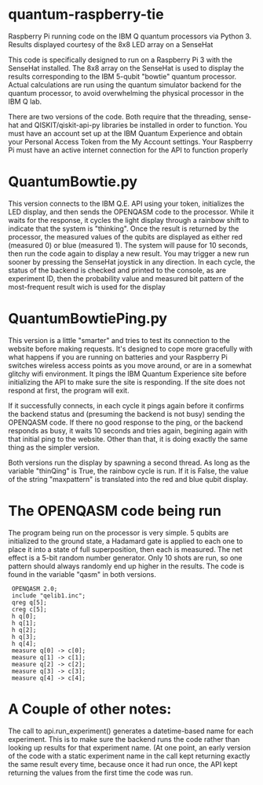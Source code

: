 # quantum-raspberry-tie
Raspberry Pi running code on the IBM Q quantum processors via Python 3. Results displayed courtesy of the 8x8 LED array on a SenseHat

This code is specifically designed to run on a Raspberry Pi 3 with the SenseHat installed. The 8x8 array on the SenseHat is used to display the results corresponding to the IBM 5-qubit "bowtie" quantum processor.
Actual calculations are run using the quantum simulator backend for the quantum processor, to avoid overwhelming the physical processor in the IBM Q lab.

There are two versions of the code. 
Both require that the threading, sense-hat and QISKIT/qiskit-api-py libraries be installed in order to function.
You must have an account set up at the IBM Quantum Experience and obtain your Personal Access Token from the My Account settings.
Your Raspberry Pi must have an active internet connection for the API to function properly

# QuantumBowtie.py 
This version connects to the IBM Q.E. API using your token, initializes the LED display, and then sends the OPENQASM code to the processor. While it waits for the response, it cycles the light display through a rainbow shift to indicate that the system is "thinking". Once the result is returned by the processor, the measured values of the qubits are displayed as either red (measured 0) or blue (measured 1).
The system will pause for 10 seconds, then run the code again to display a new result. You may trigger a new run sooner by pressing the SenseHat joystick in any direction.
In each cycle, the status of the backend is checked and printed to the console, as are experiment ID, then the probability value and measured bit pattern of the most-frequent result wich is used for the display

# QuantumBowtiePing.py
This version is a little "smarter" and tries to test its connection to the website before making requests. It's designed to cope more gracefully with what happens if you are running on batteries and your Raspberry Pi switches wireless access points as you move around, or are in a somewhat glitchy wifi environment.
It pings the IBM Quantum Experience site before initializing the API to make sure the site is responding. If the site does not respond at first, the program will exit.

If it successfully connects, in each cycle it pings again before it confirms the backend status and (presuming the backend is not busy) sending the OPENQASM code. If there no good response to the ping, or the backend responds as busy, it waits 10 seconds and tries again, begining again with that initial ping to the website. Other than that, it is doing exactly the same thing as the simpler version.

Both versions run the display by spawning a second thread. As long as the variable "thinQing" is True, the rainbow cycle is run. If it is False, the value of the string "maxpattern" is translated into the red and blue qubit display.

# The OPENQASM code being run
The program being run on the processor is very simple. 5 qubits are initialized to the ground state, a Hadamard gate is applied to each one to place it into a state of full superposition, then each is measured. The net effect is a 5-bit random number generator. Only 10 shots are run, so one pattern should always randomly end up higher in the results. The code is found in the variable "qasm" in both versions.

     OPENQASM 2.0;
     include "qelib1.inc";
     qreg q[5];
     creg c[5];
     h q[0];
     h q[1];
     h q[2];
     h q[3];
     h q[4];
     measure q[0] -> c[0];
     measure q[1] -> c[1];
     measure q[2] -> c[2];
     measure q[3] -> c[3];
     measure q[4] -> c[4];
     
# A Couple of other notes:
The call to api.run_experiment() generates a datetime-based name for each experiment. This is to make sure the backend runs the code rather than looking up results for that experiment name. (At one point, an early version of the code with a static experiment name in the call kept returning exactly the same result every time, because once it had run once, the API kept returning the values from the first time the code was run.
